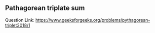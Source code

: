 ## Pathagorean triplate sum 

Question Link: https://www.geeksforgeeks.org/problems/pythagorean-triplet3018/1


